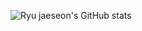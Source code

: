 ![Ryu jaeseon's GitHub stats](https://github-readme-stats.vercel.app/api?username=anuraghazra&theme=dark&show_icons=true)
